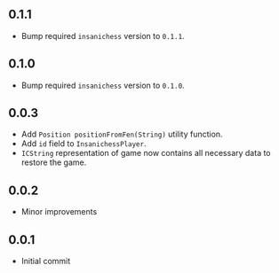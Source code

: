 ## 0.1.1

- Bump required `insanichess` version to `0.1.1`.

## 0.1.0

- Bump required `insanichess` version to `0.1.0`.

## 0.0.3

- Add `Position positionFromFen(String)` utility function.
- Add `id` field to `InsanichessPlayer`.
- `ICString` representation of game now contains all necessary data to restore the game.

## 0.0.2

- Minor improvements

## 0.0.1

- Initial commit
